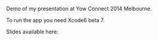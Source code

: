 Demo of my presentation at Yow Connect 2014 Melbourne.

To run the app you need Xcode6 beta 7. 

Slides available here: 